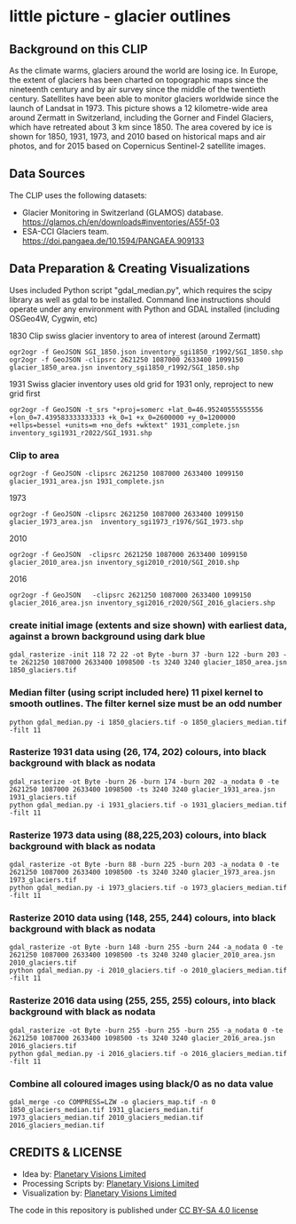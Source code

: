 # little picture - glacier outlines

## Background on this CLIP
As the climate warms, glaciers around the world are losing ice. In Europe, the extent of glaciers has been charted on topographic maps since the nineteenth century and by air survey since the middle of the twentieth century. Satellites have been able to monitor glaciers worldwide since the launch of Landsat in 1973. This picture shows a 12 kilometre-wide area around Zermatt in Switzerland, including the Gorner and Findel Glaciers, which have retreated about 3 km since 1850. The area covered by ice is shown for 1850, 1931, 1973, and 2010 based on historical maps and air photos, and for 2015 based on Copernicus Sentinel-2 satellite images.

## Data Sources
The CLIP uses the following datasets:
- Glacier Monitoring in Switzerland (GLAMOS) database. https://glamos.ch/en/downloads#inventories/A55f-03
- ESA-CCI Glaciers team. https://doi.pangaea.de/10.1594/PANGAEA.909133

## Data Preparation & Creating Visualizations
Uses included Python script "gdal_median.py", which requires the scipy library as well as gdal to be installed.
Command line instructions should operate under any environment with Python and GDAL installed (including OSGeo4W, Cygwin, etc)

1830
Clip swiss glacier inventory to area of interest (around Zermatt)
```
ogr2ogr -f GeoJSON SGI_1850.json inventory_sgi1850_r1992/SGI_1850.shp
ogr2ogr -f GeoJSON -clipsrc 2621250 1087000 2633400 1099150 glacier_1850_area.jsn inventory_sgi1850_r1992/SGI_1850.shp
```
1931
Swiss glacier inventory uses old grid for 1931 only, reproject to new grid first
```
ogr2ogr -f GeoJSON -t_srs "+proj=somerc +lat_0=46.95240555555556 +lon_0=7.439583333333333 +k_0=1 +x_0=2600000 +y_0=1200000 +ellps=bessel +units=m +no_defs +wktext" 1931_complete.jsn inventory_sgi1931_r2022/SGI_1931.shp
```

### Clip to area
```
ogr2ogr -f GeoJSON -clipsrc 2621250 1087000 2633400 1099150 glacier_1931_area.jsn 1931_complete.jsn
```
1973
```
ogr2ogr -f GeoJSON -clipsrc 2621250 1087000 2633400 1099150 glacier_1973_area.jsn  inventory_sgi1973_r1976/SGI_1973.shp
```
2010
```
ogr2ogr -f GeoJSON  -clipsrc 2621250 1087000 2633400 1099150 glacier_2010_area.jsn inventory_sgi2010_r2010/SGI_2010.shp
```
2016
```
ogr2ogr -f GeoJSON   -clipsrc 2621250 1087000 2633400 1099150 glacier_2016_area.jsn inventory_sgi2016_r2020/SGI_2016_glaciers.shp
```

### create initial image (extents and size shown) with earliest data, against a brown background using dark blue
```
gdal_rasterize -init 118 72 22 -ot Byte -burn 37 -burn 122 -burn 203 -te 2621250 1087000 2633400 1098500 -ts 3240 3240 glacier_1850_area.jsn 1850_glaciers.tif
```
### Median filter (using script included here) 11 pixel kernel to smooth outlines. The filter kernel size must be an odd number
```
python gdal_median.py -i 1850_glaciers.tif -o 1850_glaciers_median.tif -filt 11
```
### Rasterize 1931 data using (26, 174, 202) colours, into black background with black as nodata
```
gdal_rasterize -ot Byte -burn 26 -burn 174 -burn 202 -a_nodata 0 -te 2621250 1087000 2633400 1098500 -ts 3240 3240 glacier_1931_area.jsn 1931_glaciers.tif
python gdal_median.py -i 1931_glaciers.tif -o 1931_glaciers_median.tif -filt 11
```
### Rasterize 1973 data using (88,225,203) colours, into black background with black as nodata
```
gdal_rasterize -ot Byte -burn 88 -burn 225 -burn 203 -a_nodata 0 -te 2621250 1087000 2633400 1098500 -ts 3240 3240 glacier_1973_area.jsn 1973_glaciers.tif
python gdal_median.py -i 1973_glaciers.tif -o 1973_glaciers_median.tif -filt 11
```
### Rasterize 2010 data using (148, 255, 244) colours, into black background with black as nodata
```
gdal_rasterize -ot Byte -burn 148 -burn 255 -burn 244 -a_nodata 0 -te 2621250 1087000 2633400 1098500 -ts 3240 3240 glacier_2010_area.jsn 2010_glaciers.tif
python gdal_median.py -i 2010_glaciers.tif -o 2010_glaciers_median.tif -filt 11
```
### Rasterize 2016 data using (255, 255, 255) colours, into black background with black as nodata
```
gdal_rasterize -ot Byte -burn 255 -burn 255 -burn 255 -a_nodata 0 -te 2621250 1087000 2633400 1098500 -ts 3240 3240 glacier_2016_area.jsn 2016_glaciers.tif
python gdal_median.py -i 2016_glaciers.tif -o 2016_glaciers_median.tif -filt 11
```
### Combine all coloured images using black/0 as no data value
```
gdal_merge -co COMPRESS=LZW -o glaciers_map.tif -n 0 1850_glaciers_median.tif 1931_glaciers_median.tif 1973_glaciers_median.tif 2010_glaciers_median.tif 2016_glaciers_median.tif
```

## CREDITS & LICENSE
- Idea by: [Planetary Visions Limited]([https://climate.esa.int/](http://www.planetaryvisions.com/index.php))
- Processing Scripts by: [Planetary Visions Limited]([https://climate.esa.int/](http://www.planetaryvisions.com/index.php))
- Visualization by: [Planetary Visions Limited]([https://climate.esa.int/](http://www.planetaryvisions.com/index.php))

The code in this repository is published under [CC BY-SA 4.0 license](https://creativecommons.org/licenses/by-sa/4.0/)
